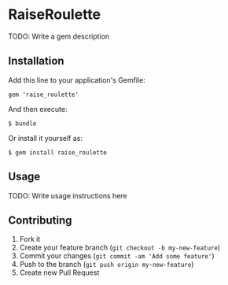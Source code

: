 # RaiseRoulette

TODO: Write a gem description

## Installation

Add this line to your application's Gemfile:

    gem 'raise_roulette'

And then execute:

    $ bundle

Or install it yourself as:

    $ gem install raise_roulette

## Usage

TODO: Write usage instructions here

## Contributing

1. Fork it
2. Create your feature branch (`git checkout -b my-new-feature`)
3. Commit your changes (`git commit -am 'Add some feature'`)
4. Push to the branch (`git push origin my-new-feature`)
5. Create new Pull Request
